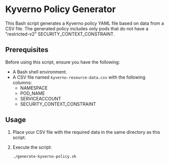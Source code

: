 # Kyverno Policy Generator

This Bash script generates a Kyverno policy YAML file based on data from a CSV file. The generated policy includes only pods that do not have a "restricted-v2" SECURITY_CONTEXT_CONSTRAINT.

## Prerequisites

Before using this script, ensure you have the following:

- A Bash shell environment.
- A CSV file named `kyverno-resource-data.csv` with the following columns:
  - NAMESPACE
  - POD_NAME
  - SERVICEACCOUNT
  - SECURITY_CONTEXT_CONSTRAINT

## Usage

1. Place your CSV file with the required data in the same directory as this script.

2. Execute the script:

   ```bash
   ./generate-kyverno-policy.sh

